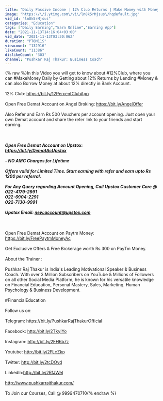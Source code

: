 ```yaml
---
title: "Daily Passive Income | 12% Club Returns | Make Money with Money | Where to Invest Money?"
image: "https:\/\/i.ytimg.com\/vi\/ln8k5rMjsus\/hqdefault.jpg"
vid_id: "ln8k5rMjsus"
categories: "Education"
tags: ["Daily Earning","Earn Online","Earning App"]
date: "2021-11-13T14:16:04+03:00"
vid_date: "2021-11-13T03:30:06Z"
duration: "PT8M11S"
viewcount: "132916"
likeCount: "11386"
dislikeCount: "303"
channel: "Pushkar Raj Thakur: Business Coach"
---
```

{% raw %}In this Video you will get to know about #12%Club, where you can #MakeMoney Daily by Getting about 12% Returns by Lending #Money &amp; can also Borrow Money at about 12% directly in Bank Account.<br /><br />12% Club: <a rel="nofollow" target="blank" href="https://bit.ly/12PercentClubApp">https://bit.ly/12PercentClubApp</a><br /><br />Open Free Demat Account on Angel Broking: <a rel="nofollow" target="blank" href="https://bit.ly/AngelOffer">https://bit.ly/AngelOffer</a><br /><br />Also Refer and Earn Rs 500 Vouchers per account opening. Just open your own Demat account and share the refer link to your friends and start earning.<br /><br />*****************************************************************<br /><br />Open Free Demat Account on Upstox: <br /><a rel="nofollow" target="blank" href="https://bit.ly/DematAcUpstox">https://bit.ly/DematAcUpstox</a><br /><br />- NO AMC Charges for Lifetime<br /><br />Offers valid for Limited Time. Start earning with refer and earn upto Rs 1200 per referral.<br /><br />For Any Query regarding Account Opening, Call Upstox Customer Care @ 022-4179-2991<br />022-6904-2291<br />022-7130-9991<br /><br />Upstox Email: new.account@upstox.com<br /><br />*****************************************************************<br /><br />Open Free Demat Account on Paytm Money: <a rel="nofollow" target="blank" href="https://bit.ly/FreePaytmMoneyAc">https://bit.ly/FreePaytmMoneyAc</a><br /><br />Get Exclusive Offers &amp; Free Brokerage worth Rs 300 on PayTm Money.<br /><br />About the Trainer :<br /><br />Pushkar Raj Thakur is India's Leading Motivational Speaker &amp; Business Coach. With over 3 Million Subscribers on YouTube &amp; Millions of Followers on all other Social Media Platform, he is known for his versatile knowledge on Financial Education, Personal Mastery, Sales, Marketing, Human Psychology &amp; Business Development.<br /><br />#FinancialEducation <br /><br />Follow us on:<br /><br />Telegram: <a rel="nofollow" target="blank" href="https://bit.ly/PushkarRajThakurOfficial">https://bit.ly/PushkarRajThakurOfficial</a><br /><br />Facebook: <a rel="nofollow" target="blank" href="http://bit.ly/2TkyIYo">http://bit.ly/2TkyIYo</a><br /><br />Instagram: <a rel="nofollow" target="blank" href="http://bit.ly/2FH6b7z">http://bit.ly/2FH6b7z</a><br /><br />Youtube:  <a rel="nofollow" target="blank" href="http://bit.ly/2FLcZkp">http://bit.ly/2FLcZkp</a><br /><br />Twitter: <a rel="nofollow" target="blank" href="http://bit.ly/2tcDOvd">http://bit.ly/2tcDOvd</a><br /><br />LinkedIn:<a rel="nofollow" target="blank" href="http://bit.ly/2RfJWel">http://bit.ly/2RfJWel</a><br /><br /><a rel="nofollow" target="blank" href="http://www.pushkarrajthakur.com/">http://www.pushkarrajthakur.com/</a><br /><br />To Join our Courses, Call @ 9999470710{% endraw %}
